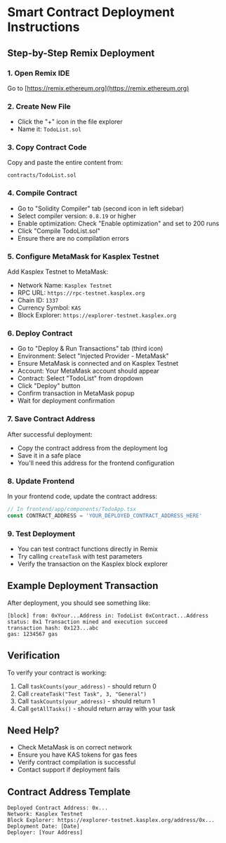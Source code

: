 # Smart Contract Deployment Instructions

## Step-by-Step Remix Deployment

### 1. Open Remix IDE
Go to [https://remix.ethereum.org](https://remix.ethereum.org)

### 2. Create New File
- Click the "+" icon in the file explorer
- Name it: `TodoList.sol`

### 3. Copy Contract Code
Copy and paste the entire content from:
```
contracts/TodoList.sol
```

### 4. Compile Contract
- Go to "Solidity Compiler" tab (second icon in left sidebar)
- Select compiler version: `0.8.19` or higher
- Enable optimization: Check "Enable optimization" and set to 200 runs
- Click "Compile TodoList.sol"
- Ensure there are no compilation errors

### 5. Configure MetaMask for Kasplex Testnet
Add Kasplex Testnet to MetaMask:
- Network Name: `Kasplex Testnet`
- RPC URL: `https://rpc-testnet.kasplex.org`
- Chain ID: `1337`
- Currency Symbol: `KAS`
- Block Explorer: `https://explorer-testnet.kasplex.org`

### 6. Deploy Contract
- Go to "Deploy & Run Transactions" tab (third icon)
- Environment: Select "Injected Provider - MetaMask"
- Ensure MetaMask is connected and on Kasplex Testnet
- Account: Your MetaMask account should appear
- Contract: Select "TodoList" from dropdown
- Click "Deploy" button
- Confirm transaction in MetaMask popup
- Wait for deployment confirmation

### 7. Save Contract Address
After successful deployment:
- Copy the contract address from the deployment log
- Save it in a safe place
- You'll need this address for the frontend configuration

### 8. Update Frontend
In your frontend code, update the contract address:
```typescript
// In frontend/app/components/TodoApp.tsx
const CONTRACT_ADDRESS = 'YOUR_DEPLOYED_CONTRACT_ADDRESS_HERE'
```

### 9. Test Deployment
- You can test contract functions directly in Remix
- Try calling `createTask` with test parameters
- Verify the transaction on the Kasplex block explorer

## Example Deployment Transaction
After deployment, you should see something like:
```
[block] from: 0xYour...Address in: TodoList 0xContract...Address
status: 0x1 Transaction mined and execution succeed
transaction hash: 0x123...abc
gas: 1234567 gas
```

## Verification
To verify your contract is working:
1. Call `taskCounts(your_address)` - should return 0
2. Call `createTask("Test Task", 3, "General")`
3. Call `taskCounts(your_address)` - should return 1
4. Call `getAllTasks()` - should return array with your task

## Need Help?
- Check MetaMask is on correct network
- Ensure you have KAS tokens for gas fees
- Verify contract compilation is successful
- Contact support if deployment fails

## Contract Address Template
```
Deployed Contract Address: 0x...
Network: Kasplex Testnet
Block Explorer: https://explorer-testnet.kasplex.org/address/0x...
Deployment Date: [Date]
Deployer: [Your Address]
```